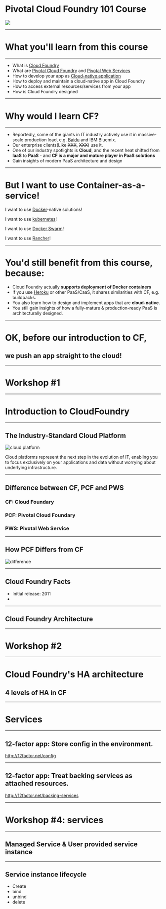<!-- page_number: true -->
# Pivotal Cloud Foundry 101 Course

![](https://upload.wikimedia.org/wikipedia/en/thumb/b/bb/CloudFoundryCorp_vertical.svg/1280px-CloudFoundryCorp_vertical.svg.png)

---

# What you'll learn from this course

---

- What is [Cloud Foundry](https://www.cloudfoundry.org/)
- What are [Pivotal Cloud Foundry](https://pivotal.io/platform) and [Pivotal Web Services](http://run.pivotal.io/)
- How to develop your app as [Cloud-native application](12factor.net)
- How to deploy and maintain a cloud-native app in Cloud Foundry
- How to access external resources/services from your app
- How is Cloud Foundry designed

---

# Why would I learn CF?

---

- Reportedly, some of the giants in IT industry actively use it in massive-scale production load, e.g. [Baidu](https://www.wired.com/2013/07/cloudfoundry/) and IBM Bluemix.
- Our enterprise clients(Like ~~XXX~~, ~~XXX~~) use it.
- One of our industry spotlights is **Cloud**, and the recent heat shifted from **IaaS** to **PaaS** - and **CF is a major and mature player in PaaS solutions**
- Gain insights of modern PaaS architecture and design

---

# But I want to use Container-as-a-service!

I want to use [Docker](https://www.docker.com/)-native solutions!

I want to use [kubernetes](https://kubernetes.io/)!

I want to use [Docker Swarm](https://github.com/docker/swarm)!

I want to use [Rancher](http://rancher.com/)!

---

# You'd still benefit from this course, because:

- Cloud Foundry actually **supports deployment of Docker containers**
- If you use [Heroku](https://www.heroku.com/) or other PaaS/CaaS, it shares similarities with CF, e.g. buildpacks.
- You also learn how to design and implement apps that are **cloud-native**.
- You still gain insights of how a fully-mature & production-ready PaaS is architecturally designed.

---

# OK, before our introduction to CF,

## we push an app straight to the cloud!

---

# Workshop #1

---

# Introduction to CloudFoundry

---
## The Industry-Standard Cloud Platform
![cloud platform](https://docs.pivotal.io/pivotalcf/1-10/concepts/images/power-of-platform.png "industry standard platforms")

Cloud platforms represent the next step in the evolution of IT, enabling you to focus exclusively on your applications and data without worrying about underlying infrastructure.

---
## Difference between CF, PCF and PWS

### CF: Cloud Foundary

### PCF: Pivotal Cloud Foundary

### PWS: Pivotal Web Service
---

## How PCF Differs from CF
![difference](https://docs.pivotal.io/pivotalcf/1-10/customizing/images/pcf-commercialization.png "PCF VS CF")

---

## Cloud Foundry Facts

- Initial release: 2011
- 

---

## Cloud Foundry Architecture

---

# Workshop #2

---

# Cloud Foundry's HA architecture

## 4 levels of HA in CF

---

# Services

---

## 12-factor app: Store config in the environment.

http://12factor.net/config

---

## 12-factor app: Treat backing services as attached resources.

http://12factor.net/backing-services

---

# Workshop #4: services

---

## Managed Service & User provided service instance

---

## Service instance lifecycle

- Create
- bind
- unbind
- delete


